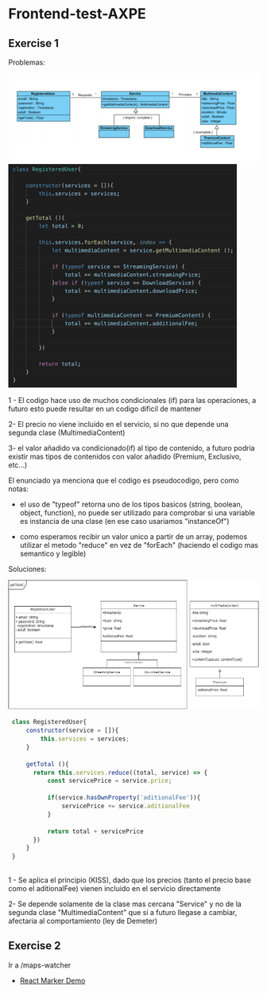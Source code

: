 # Frontend-test-AXPE

## Exercise 1

Problemas:

![Alt text](./doc/images/uml-original.png "mapa original")
![Alt text](./doc/images/original-code.png "codigo original")

1 - El codigo hace uso de muchos condicionales (if) para las operaciones, a futuro esto puede resultar en un codigo dificil de mantener

2- El precio no viene incluido en el servicio, si no que depende una segunda clase (MultimediaContent)

3- el valor añadido va condicionado(if) al tipo de contenido, a futuro podria existir mas tipos de contenidos con valor añadido (Premium, Exclusivo, etc...)

El enunciado ya menciona que el codigo es pseudocodigo, pero como notas:

 - el uso de "typeof" retorna uno de los tipos basicos (string, boolean, object, function), no puede ser utilizado para comprobar si una variable es instancia de una clase (en ese caso usariamos "instanceOf")

 - como esperamos recibir un valor unico a partir de un array, podemos utilizar el metodo "reduce" en vez de "forEach" (haciendo el codigo mas semantico y legible)

Soluciones:

![Alt text](./doc/images/uml-modified.png "mapa modificado")

 ```js
  class RegisteredUser{
      constructor(service = []){
          this.services = services;
      }

      getTotal (){
        return this.services.reduce((total, service) => {
            const servicePrice = service.price;
            
            if(service.hasOwnProperty('aditionalFee')){
                servicePrice += service.aditionalFee
            }

            return total + servicePrice
        })
      }
  }
    
```

1 - Se aplica el principio (KISS), dado que los precios (tanto el precio base como el aditionalFee) vienen incluido en el servicio directamente

2-  Se depende solamente de la clase mas cercana "Service" y no de la segunda clase "MultimediaContent" que si a futuro llegase a cambiar, afectaria al comportamiento (ley de Demeter)

## Exercise 2
Ir a /maps-watcher
* [React Marker Demo](maps-watcher/README.md)
